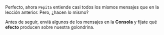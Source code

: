 Perfecto, ahora `Pepita` entiende casi todos los mismos mensajes que en la lección anterior. Pero, ¿hacen lo mismo?

Antes de seguir, enviá algunos de los mensajes en la **Consola** y fijate qué **efecto** producen sobre nuestra golondrina.